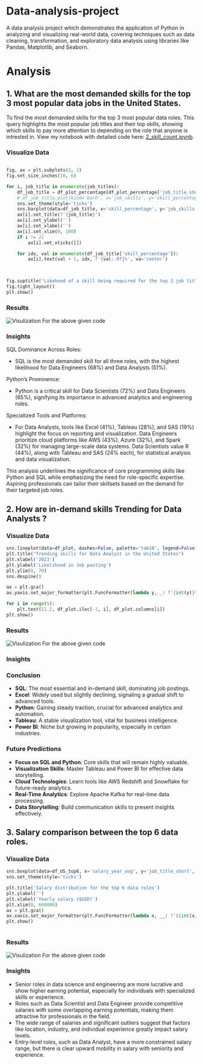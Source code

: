 # Data-analysis-project
A data analysis project which demonstrates the application of Python in analyzing and visualizing real-world data, covering techniques such as data cleaning, transformation, and exploratory data analysis using libraries like Pandas, Matplotlib, and Seaborn.

# Analysis
## 1. What are the most demanded skills for the top 3 most popular data jobs in the United States.
To find the most demanded skills for the top 3 most popular data roles. This query highlights the most popular job titles and their top skills, showing which skills to pay more attention to depending on the role that anyone is intrested in.
View my notebook with detailed code here: [2_skill_count.ipynb](https://github.com/tilakpatel07/Data-analysis-project/blob/main/2_skill_count.ipynb).

### Visualize Data
```python

fig, ax = plt.subplots(3, 1)
fig.set_size_inches(10, 6)

for i, job_title in enumerate(job_titles):
    df_job_title = df_plot_percentage[df_plot_percentage['job_title_short'] == job_title].head(5)
    # df_job_title.plot(kind='barh', x='job_skills', y='skill_percentage', ax=ax[i], legend=False)
    sns.set_theme(style='ticks')
    sns.barplot(data=df_job_title, x='skill_percentage', y='job_skills', ax=ax[i], hue='skill_percentage', palette='dark:b_r', legend=False)
    ax[i].set_title(f'{job_title}')
    ax[i].set_ylabel('')
    ax[i].set_xlabel('')
    ax[i].set_xlim(0, 100)
    if i != 2:
        ax[i].set_xticks([])

    for idx, val in enumerate(df_job_title['skill_percentage']):
        ax[i].text(val + 1, idx, f'{val:.0f}%', va='center')
    


fig.suptitle('Likehood of a skill being required for the top 3 job titles in the United States')
fig.tight_layout()
plt.show()

```

### Results 
![Visulization For the above given code](images/skill_count.png)

### Insights 
SQL Dominance Across Roles:

- SQL is the most demanded skill for all three roles, with the highest likelihood for Data Engineers (68%) and Data Analysts (51%).
  
Python’s Prominence:

- Python is a critical skill for Data Scientists (72%) and Data Engineers (65%), signifying its importance in advanced analytics and engineering roles.
  
Specialized Tools and Platforms:

- For Data Analysts, tools like Excel (41%), Tableau (28%), and SAS (19%) highlight the focus on reporting and visualization.
Data Engineers prioritize cloud platforms like AWS (43%), Azure (32%), and Spark (32%) for managing large-scale data systems.
Data Scientists value R (44%), along with Tableau and SAS (24% each), for statistical analysis and data visualization.

This analysis underlines the significance of core programming skills like Python and SQL while emphasizing the need for role-specific expertise. Aspiring professionals can tailor their skillsets based on the demand for their targeted job roles.


## 2. How are in-demand skills Trending for Data Analysts ? 

### Visualize Data
```python
sns.lineplot(data=df_plot, dashes=False, palette='tab10', legend=False)
plt.title("Trending skills for Data Analyst in the United States")
plt.xlabel('2023')
plt.ylabel('Likelihood in Job posting')
plt.ylim(0, 70)
sns.despine()

ax = plt.gca()
ax.yaxis.set_major_formatter(plt.FuncFormatter(lambda y, _: f'{int(y)}%'))

for i in range(5):
    plt.text(11.2, df_plot.iloc[-1, i], df_plot.columns[i])
plt.show()

```
### Results 
![Visulization For the above given code](images/skill_trend.png)


### Insights 

### Conclusion  
- **SQL**: The most essential and in-demand skill, dominating job postings.  
- **Excel**: Widely used but slightly declining, signaling a gradual shift to advanced tools.  
- **Python**: Gaining steady traction, crucial for advanced analytics and automation.  
- **Tableau**: A stable visualization tool, vital for business intelligence.  
- **Power BI**: Niche but growing in popularity, especially in certain industries.  

### Future Predictions  
- **Focus on SQL and Python**: Core skills that will remain highly valuable.  
- **Visualization Skills**: Master Tableau and Power BI for effective data storytelling.  
- **Cloud Technologies**: Learn tools like AWS Redshift and Snowflake for future-ready analytics.  
- **Real-Time Analytics**: Explore Apache Kafka for real-time data processing.  
- **Data Storytelling**: Build communication skills to present insights effectively.


## 3. Salary comparison between the top 6 data roles. 

### Visualize Data
```python
sns.boxplot(data=df_US_top6, x='salary_year_avg', y='job_title_short', order=order)
sns.set_theme(style='ticks')

plt.title('Salary distribution for the top 6 data roles')
plt.ylabel('')
plt.xlabel('Yearly salary ($USD)')
plt.xlim(0, 600000)
ax = plt.gca()
ax.xaxis.set_major_formatter(plt.FuncFormatter(lambda x, __: f'${int(x/1000)}k'))
plt.show()



```
### Results 
![Visulization For the above given code](images/salary_analysis.png)


### Insights 

- Senior roles in data science and engineering are more lucrative and show higher earning potential, especially for individuals with specialized skills or experience.
- Roles such as Data Scientist and Data Engineer provide competitive salaries with some overlapping earning potentials, making them attractive for professionals in the field.
- The wide range of salaries and significant outliers suggest that factors like location, industry, and individual experience greatly impact salary levels.
- Entry-level roles, such as Data Analyst, have a more constrained salary range, but there is clear upward mobility in salary with seniority and experience.
